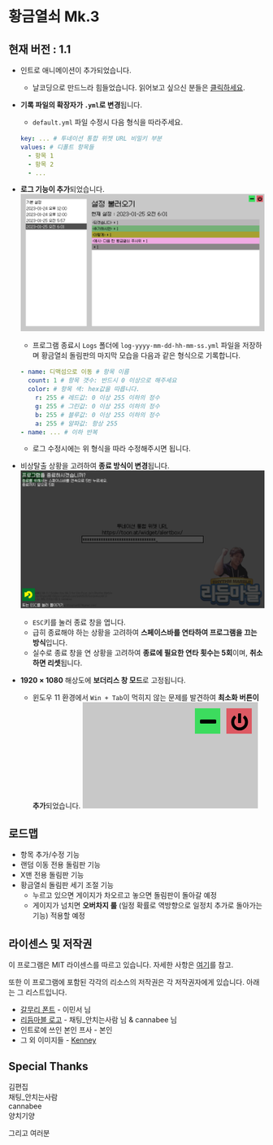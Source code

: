 # 황금열쇠 Mk.3

## 현재 버전 : 1.1

- 인트로 애니메이션이 추가되었습니다.
  - 날코딩으로 만드느라 힘들었습니다. 읽어보고 싶으신 분들은 [클릭하세요](https://github.com/smh0505/GoldenKeyMK3/blob/master/Script/Intro.cs).

- **기록 파일의 확장자가 `.yml`로 변경**됩니다.
  - `default.yml` 파일 수정시 다음 형식을 따라주세요.
  ```yaml
  key: ... # 투네이션 통합 위젯 URL 비밀키 부분
  values: # 디폴트 항목들
    - 항목 1
    - 항목 2
    - ...
  ```

- **로그 기능이 추가**되었습니다.
![load](Images/load.png)
  - 프로그램 종료시 `Logs` 폴더에 `log-yyyy-mm-dd-hh-mm-ss.yml` 파일을 저장하며 황금열쇠 돌림판의 마지막 모습을 다음과 같은 형식으로 기록합니다.
  ```yaml
  - name: 디맥섬으로 이동 # 항목 이름
    count: 1 # 항목 갯수: 반드시 0 이상으로 해주세요
    color: # 항목 색: hex값을 따릅니다.
      r: 255 # 레드값: 0 이상 255 이하의 정수
      g: 255 # 그린값: 0 이상 255 이하의 정수
      b: 255 # 블루값: 0 이상 255 이하의 정수
      a: 255 # 알파값: 항상 255
  - name: ... # 이하 반복
  ```
  - 로그 수정시에는 위 형식을 따라 수정해주시면 됩니다.

- 비상탈출 상황을 고려하여 **종료 방식이 변경**됩니다.
![close](Images/close.png)
  - `ESC`키를 눌러 종료 창을 엽니다.
  - 급히 종료해야 하는 상황을 고려하여 **스페이스바를 연타하여 프로그램을 끄는 방식**입니다.
  - 실수로 종료 창을 연 상황을 고려하여 **종료에 필요한 연타 횟수는 5회**이며, **취소하면 리셋**됩니다.

- **1920 $\times$ 1080** 해상도에 **보더리스 창 모드**로 고정됩니다.
  - 윈도우 11 환경에서 `Win + Tab`이 먹히지 않는 문제를 발견하여 **최소화 버튼이 추가**되었습니다.
  ![minimize](Images/minimize.png)

## 로드맵

- 항목 추가/수정 기능
- 랜덤 이동 전용 돌림판 기능
- X맨 전용 돌림판 기능
- 황금열쇠 돌림판 세기 조절 기능
  - 누르고 있으면 게이지가 차오르고 놓으면 돌림판이 돌아갈 예정
  - 게이지가 넘치면 **오버차지 룰** (일정 확률로 역방향으로 일정치 추가로 돌아가는 기능) 적용할 예정

## 라이센스 및 저작권

이 프로그램은 MIT 라이센스를 따르고 있습니다. 자세한 사항은 [여기](https://github.com/smh0505/GoldenKeyMK3/blob/master/license)를 참고.

또한 이 프로그램에 포함된 각각의 리소스의 저작권은 각 저작권자에게 있습니다. 아래는 그 리스트입니다.

- [갈무리 폰트](https://galmuri.quiple.dev/) - 이민서 님
- [리듬마블 로고](https://tgd.kr/s/arpa__/67034537) - 채팅_안치는사람 님 & cannabee 님
- 인트로에 쓰인 본인 프사 - 본인
- 그 외 이미지들 - [Kenney](https://kenney.itch.io/kenney-game-assets)

## Special Thanks

김편집\
채팅_안치는사람\
cannabee\
양치기양

그리고 여러분